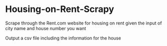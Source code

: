 # Housing-on-Rent-Scrapy
Scrape through the Rent.com website for housing on rent given the input of city name and house number you want

Output a csv file including the information for the house

